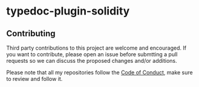 # typedoc-plugin-solidity

## Contributing

Third party contributions to this project are welcome and encouraged. If you want to contribute, please open an issue before submtting a pull requests so we can discuss the proposed changes and/or additions.

Please note that all my repositories follow the [Code of Conduct][coc], make sure to review and follow it.

[yarn]: https://yarnpkg.com
[node]: https://nodejs.org
[npm]: https://www.npmjs.com/package/typedoc-plugin-solidity
[coc]: https://github.com/fubhy/typedoc-plugin-solidity/blob/master/CODE_OF_CONDUCT.md
